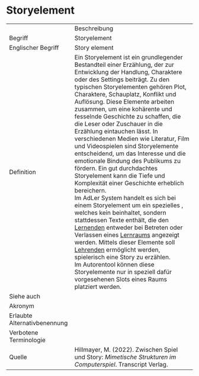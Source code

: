 # Storyelement

<link-summary rel="summary"/>
<card-summary rel="summary"/>
<web-summary rel="summary"/>


<table>
    <tr>
        <td></td>
        <td>Beschreibung</td>
    </tr>
    <tr>
        <td>Begriff</td>
        <td>Storyelement</td>
    </tr>
    <tr>
        <td>Englischer Begriff</td>
        <td>Story element</td>
    </tr>
    <tr>
        <td>Definition</td>
        <td id="summary" >
            Ein Storyelement ist ein grundlegender Bestandteil einer Erzählung, der zur Entwicklung der Handlung, 
            Charaktere oder des Settings beiträgt. Zu den typischen Storyelementen gehören Plot, Charaktere, Schauplatz, 
            Konflikt und Auflösung. Diese Elemente arbeiten zusammen, um eine kohärente und fesselnde Geschichte zu schaffen, 
            die die Leser oder Zuschauer in die Erzählung eintauchen lässt. 
            In verschiedenen Medien wie Literatur, Film und Videospielen sind Storyelemente entscheidend, 
            um das Interesse und die emotionale Bindung des Publikums zu fördern. 
            Ein gut durchdachtes Storyelement kann die Tiefe und Komplexität einer Geschichte erheblich bereichern.<br/>
            Im AdLer System handelt es sich bei einem Storyelement um ein spezielles <a href="Lernelement-GE.md"></a>, welches kein
            <a href="Lernmaterial-GE.md"></a> beinhaltet, sondern stattdessen Texte enthält, die den 
            <a href="Lernende-GE.md">Lernenden</a> entweder bei Betreten oder Verlassen eines 
            <a href="Lernraum-GE.md">Lernraums</a> angezeigt werden. Mittels dieser Elemente soll 
            <a href="Lehrende-GE.md">Lehrenden</a> ermöglicht werden, spielerisch eine Story zu erzählen.<br/>
            Im Autorentool können diese Storyelemente nur in speziell dafür vorgesehenen Slots eines Raums platziert werden.
        </td>
    </tr>  
    <tr>
        <td>Siehe auch</td>
        <td><a href="Lernelement-GE.md"></a></td>
    </tr>
    <tr>
        <td>Akronym</td>
        <td></td>
    </tr>
   <tr>
        <td>Erlaubte Alternativbenennung</td>
        <td></td>
    </tr>
   <tr>
        <td>Verbotene Terminologie</td>
        <td></td>
    </tr>
   <tr>
        <td>Quelle</td>
        <td>Hillmayer, M. (2022). Zwischen Spiel und Story: <i>Mimetische Strukturen im Computerspiel</i>. Transcript Verlag.</td>
    </tr>
</table>